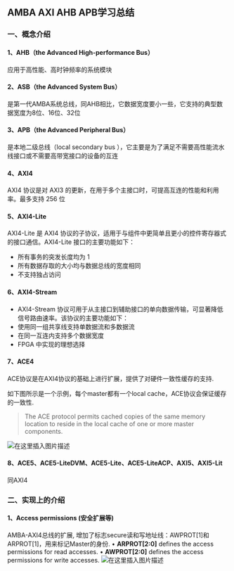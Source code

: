 ## AMBA AXI AHB APB学习总结

### 一、概念介绍

#### 1、AHB（the Advanced High-performance Bus）
应用于高性能、高时钟频率的系统模块

#### 2、ASB（the Advanced System Bus）
是第一代AMBA系统总线，同AHB相比，它数据宽度要小一些，它支持的典型数据宽度为8位、16位、32位

#### 3、APB（the Advanced Peripheral Bus）
是本地二级总线（local secondary bus ），它主要是为了满足不需要高性能流水线接口或不需要高带宽接口的设备的互连

#### 4、AXI4
AXI4 协议是对 AXI3 的更新，在用于多个主接口时，可提高互连的性能和利用率。最多支持 256 位

#### 5、AXI4-Lite
AXI4-Lite 是 AXI4 协议的子协议，适用于与组件中更简单且更小的控件寄存器式的接口通信。AXI4-Lite 接口的主要功能如下：
- 所有事务的突发长度均为 1
- 所有数据存取的大小均与数据总线的宽度相同
- 不支持独占访问

#### 6、AXI4-Stream
- AXI4-Stream 协议可用于从主接口到辅助接口的单向数据传输，可显著降低信号路由速率。该协议的主要功能如下：
- 使用同一组共享线支持单数据流和多数据流
- 在同一互连内支持多个数据宽度
- FPGA 中实现的理想选择

#### 7、ACE4
ACE协议是在AXI4协议的基础上进行扩展，提供了对硬件一致性缓存的支持.

如下图所示是一个示例，每个master都有一个local cache，ACE协议会保证缓存的一致性.
> The ACE protocol permits cached copies of the same memory location to reside in the local cache of one or more master components.
> 
![在这里插入图片描述](https://img-blog.csdnimg.cn/20201102120050427.png#pic_center)


#### 8、ACE5、ACE5-LiteDVM、ACE5-Lite、ACE5-LiteACP、AXI5、AXI5-Lit
同AXI4
### 二、实现上的介绍

#### 1、Access permissions (安全扩展等)
AMBA-AXI4总线的扩展, 增加了标志secure读和写地址线：AWPROT[1]和ARPROT[1]，用来标记Master的身份.
• **ARPROT[2:0]** defines the access permissions for read accesses.
• **AWPROT[2:0]** defines the access permissions for write accesses.
![在这里插入图片描述](https://img-blog.csdnimg.cn/20201102113938190.png?x-oss-process=image/watermark,type_ZmFuZ3poZW5naGVpdGk,shadow_10,text_aHR0cHM6Ly9ibG9nLmNzZG4ubmV0L3dlaXhpbl80MjEzNTA4Nw==,size_16,color_FFFFFF,t_70#pic_center)
